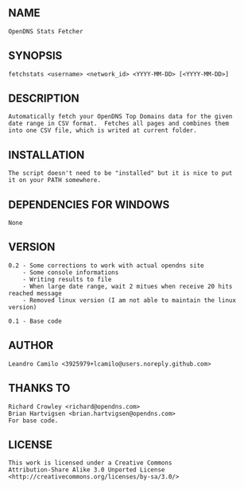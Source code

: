 ## NAME
	OpenDNS Stats Fetcher

## SYNOPSIS
	fetchstats <username> <network_id> <YYYY-MM-DD> [<YYYY-MM-DD>]

## DESCRIPTION
	Automatically fetch your OpenDNS Top Domains data for the given
	date range in CSV format.  Fetches all pages and combines them
	into one CSV file, which is writed at current folder.

## INSTALLATION
	The script doesn't need to be "installed" but it is nice to put
	it on your PATH somewhere.

## DEPENDENCIES FOR WINDOWS
	None

## VERSION
	0.2 - Some corrections to work with actual opendns site
	    - Some console informations
	    - Writing results to file
	    - When large date range, wait 2 mitues when receive 20 hits reached message
	    - Removed linux version (I am not able to maintain the linux version)

	0.1 - Base code

## AUTHOR
	Leandro Camilo <3925979+lcamilo@users.noreply.github.com>

## THANKS TO
	Richard Crowley <richard@opendns.com>
	Brian Hartvigsen <brian.hartvigsen@opendns.com>
	For base code.

## LICENSE
	This work is licensed under a Creative Commons
	Attribution-Share Alike 3.0 Unported License
	<http://creativecommons.org/licenses/by-sa/3.0/>
